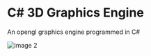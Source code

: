 # C# 3D Graphics Engine
An opengl graphics engine programmed in C#

![image 2](https://user-images.githubusercontent.com/6032062/35259521-648714ba-ffd4-11e7-8006-b6ca6617884b.png)
